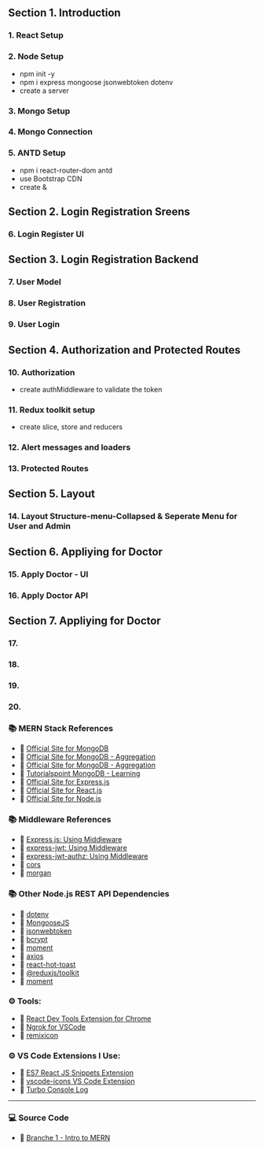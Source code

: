 ## Section 1. Introduction

### 1. React Setup

### 2. Node Setup

- npm init -y
- npm i express mongoose jsonwebtoken dotenv
- create a server

### 3. Mongo Setup

### 4. Mongo Connection

### 5. ANTD Setup

- npm i react-router-dom antd
- use Bootstrap CDN
- create <Login/> & <Register/>

## Section 2. Login Registration Sreens

### 6. Login Register UI

## Section 3. Login Registration Backend

### 7. User Model

### 8. User Registration

### 9. User Login

## Section 4. Authorization and Protected Routes

### 10. Authorization

- create authMiddleware to validate the token

### 11. Redux toolkit setup

- create slice, store and reducers

### 12. Alert messages and loaders

### 13. Protected Routes

## Section 5. Layout

### 14. Layout Structure-menu-Collapsed & Seperate Menu for User and Admin

## Section 6. Appliying for Doctor

### 15. Apply Doctor - UI

### 16. Apply Doctor API

## Section 7. Appliying for Doctor

### 17.

### 18.

### 19.

### 20.

### 📚 MERN Stack References

- 🔗 [Official Site for MongoDB](https://mongodb.com)
- 🔗 [Official Site for MongoDB - Aggregation](https://www.mongodb.com/docs/manual/aggregation/)
- 🔗 [Official Site for MongoDB - Aggregation](https://www.mongodb.com/basics/aggregation)
- 🔗 [Tutorialspoint MongoDB - Learning](https://www.tutorialspoint.com/mongodb/mongodb_aggregation.htm)
- 🔗 [Official Site for Express.js](https://expressjs.com)
- 🔗 [Official Site for React.js](https://reactjs.org)
- 🔗 [Official Site for Node.js](https://nodejs.org/)

### 📚 Middleware References

- 🔗 [Express.js: Using Middleware](https://expressjs.com/en/guide/using-middleware.html)
- 🔗 [express-jwt: Using Middleware](https://www.npmjs.com/package/express-jwt)
- 🔗 [express-jwt-authz: Using Middleware](https://www.npmjs.com/package/express-jwt-authz)
- 🔗 [cors](https://www.npmjs.com/package/cors)
- 🔗 [morgan](https://www.npmjs.com/package/morgan)

### 📚 Other Node.js REST API Dependencies

- 🔗 [dotenv](https://www.npmjs.com/package/dotenv)
- 🔗 [MongooseJS](https://mongoosejs.com/)
- 🔗 [jsonwebtoken](https://www.npmjs.com/package/jsonwebtoken)
- 🔗 [bcrypt](https://www.npmjs.com/package/bcrypt)
- 🔗 [moment](https://www.npmjs.com/package/moment)
- 🔗 [axios](https://www.npmjs.com/package/axios)
- 🔗 [react-hot-toast](https://www.npmjs.com/package/react-hot-toast)
- 🔗 [@reduxjs/toolkit](https://www.npmjs.com/package/@reduxjs/toolkit)
- 🔗 [moment](https://www.npmjs.com/package/moment)

### ⚙ Tools:

- 🔗 [React Dev Tools Extension for Chrome](https://chrome.google.com/webstore/detail/react-developer-tools/fmkadmapgofadopljbjfkapdkoienihi)
- 🔗 [Ngrok for VSCode](https://marketplace.visualstudio.com/items?itemName=philnash.ngrok-for-vscode)
- 🔗 [remixicon](https://remixicon.com/)

### ⚙ VS Code Extensions I Use:

- 🔗 [ES7 React JS Snippets Extension](https://marketplace.visualstudio.com/items?itemName=dsznajder.es7-react-js-snippets)
- 🔗 [vscode-icons VS Code Extension](https://marketplace.visualstudio.com/items?itemName=vscode-icons-team.vscode-icons)
- 🔗 [Turbo Console Log](https://marketplace.visualstudio.com/items?itemName=ChakrounAnas.turbo-console-log)

---

### 💻 Source Code

- 🔗 [Branche 1 - Intro to MERN](https://github.com/Dusty-Hordofel/api-pariscafe/tree/Catalog-Design)
